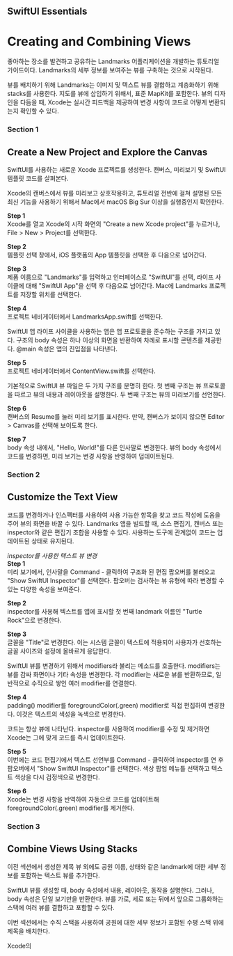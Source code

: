 ## SwiftUI Essentials
# Creating and Combining Views

좋아하는 장소를 발견하고 공유하는 Landmarks 어플리케이션을 개발하는 튜토리얼 가이드이다.
Landmarks의 세부 정보를 보여주는 뷰를 구축하는 것으로 시작된다.

뷰를 배치하기 위해 Landmarks는 이미지 및 텍스트 뷰를 결합하고 계층화하기 위해 stacks를 사용한다.
지도를 뷰에 삽입하기 위해서, 표준 MapKit를 포함한다.
뷰의 디자인을 다듬을 때, Xcode는 실시간 피드백을 제공하여 변경 사항이 코드로 어떻게 변환되는지 확인할 수 있다.

### Section 1
## Create a New Project and Explore the Canvas

SwiftUI를 사용하는 새로운 Xcode 프로젝트를 생성한다.
캔버스, 미리보기 및 SwiftUI 템플릿 코드를 살펴본다.

Xcode의 캔버스에서 뷰를 미리보고 상호작용하고, 튜토리얼 전반에 걸쳐 설명된 모든 최신 기능을 사용하기 위해서 Mac에서 macOS Big Sur 이상을 실행중인지 확인한다.

**Step 1** <br>
Xcode를 열고 Xcode의 시작 화면의 "Create a new Xcode project"를 누르거나, File > New > Project를 선택한다.

**Step 2** <br>
템플릿 선택 창에서, iOS 플랫폼의 App 템플릿을 선택한 후 다음으로 넘어간다.

**Step 3** <br>
제품 이름으로 "Landmarks"를 입력하고 인터페이스로 "SwiftUI"를 선택, 라이프 사이클에 대해 "SwiftUI App"을 선택 후 다음으로 넘어간다.
Mac에 Landmarks 프로젝트를 저장할 위치를 선택한다.

**Step 4** <br>
프로젝트 네비게이터에서 LandmarksApp.swift를 선택한다.

SwiftUI 앱 라이프 사이클을 사용하는 앱은 앱 프로토콜을 준수하는 구조를 가지고 있다.
구조의 body 속성은 하나 이상의 화면을 반환하여 차례로 표시할 콘텐츠를 제공한다.
@main 속성은 앱의 진입점을 나타낸다.

**Step 5** <br>
프로젝트 네비게이터에서 ContentView.swift를 선택한다.

기본적으로 SwiftUI 뷰 파일은 두 가지 구조를 분명히 한다.
첫 번째 구조는 뷰 프로토콜을 따르고 뷰의 내용과 레이아웃을 설명한다.
두 번째 구조는 뷰의 미리보기를 선언한다.

**Step 6** <br>
캔버스의 Resume를 눌러 미리 보기를 표시한다.
만약, 캔버스가 보이지 않으면 Editor > Canvas를 선택해 보이도록 한다.

**Step 7** <br>
body 속성 내에서, "Hello, World!"를 다른 인사말로 변경한다.
뷰의 body 속성에서 코드를 변경하면, 미리 보기는 변경 사항을 반영하여 덥데이트된다.

### Section 2
## Customize the Text View

코드를 변경하거나 인스펙터를 사용하여 사용 가능한 항목을 찾고 코드 작성에 도움을 주어 뷰의 화면을 바꿀 수 있다.
Landmarks 앱을 빌드할 때, 소스 편집기, 캔버스 또는 inspector와 같은 편집기 조합을 사용할 수 있다.
사용하는 도구에 관계없이 코드는 업데이트된 상태로 유지된다.

_inspector를 사용한 텍스트 뷰 변경_ <br>
**Step 1** <br>
미리 보기에서, 인사말을 Command - 클릭하여 구조화 된 편집 팝오버를 불러오고 "Show SwiftUI Inspector"를 선택한다.
팝오버는 검사하는 뷰 유형에 따라 변경할 수 있는 다양한 속성을 보여준다.

**Step 2** <br>
inspector를 사용해 텍스트를 앱에 표시할 첫 번째 landmark 이름인 "Turtle Rock"으로 변경한다.

**Step 3** <br>
글꼴을 "Title"로 변경한다.
이는 시스템 글꼴이 텍스트에 적용되어 사용자가 선호하는 글꼴 사이즈와 설정에 올바르게 응답한다.

SwiftUI 뷰를 변경하기 위해서 modifiers라 불리는 메소드를 호출한다.
modifiers는 뷰를 감싸 화면이나 기타 속성을 변경한다.
각 modifier는 새로운 뷰를 반환하므로, 일반적으로 수직으로 쌓인 여러 modifier를 연결한다.

**Step 4** <br>
padding() modifier를 foregroundColor(.green) modifier로 직접 편집하여 변경한다.
이것은 텍스트의 색성을 녹색으로 변경한다.

코드는 항상 뷰에 나타난다.
inspector를 사용하여 modifier를 수정 및 제거하면 Xcode는 그에 맞게 코드를 즉시 업데이트한다.

**Step 5** <br>
이번에는 코드 편집기에서 텍스트 선언부를 Command - 클릭하여 inspector를 연 후 팝오버에서 "Show SwiftUI Inspector"를 선택한다.
색상 팝업 메뉴틀 선택하고 텍스트 색상을 다시 검정색으로 변경한다.

**Step 6** <br>
Xcode는 변경 사항을 반역하여 자동으로 코드를 업데이트해 foregroundColor(.green) modifier를 제거한다.

### Section 3
## Combine Views Using Stacks

이전 섹션에서 생성한 제목 뷰 외에도 공원 이름, 상태와 같은 landmark에 대한 세부 정보를 포함하는 텍스트 뷰를 추가한다.

SwiftUI 뷰를 생성할 때, body 속성에서 내용, 레이아웃, 동작을 설명한다.
그러나, body 속성은 단일 보기만을 반환한다.
뷰를 가로, 세로 또는 뒤에서 앞으로 그룹화하는 스택에 여러 뷰를 결합하고 포함할 수 있다.

이번 섹션에서는 수직 스택을 사용하여 공원에 대한 세부 정보가 포함된 수평 스택 위에 제목을 배치한다.

Xcode의 